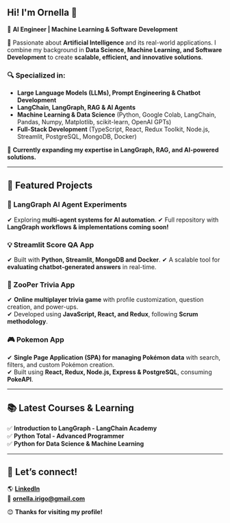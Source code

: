 ## Hi! I'm Ornella 👋  
🚀 **AI Engineer | Machine Learning & Software Development**  

🔹 Passionate about **Artificial Intelligence** and its real-world applications. I combine my background in **Data Science, Machine Learning, and Software Development** to create **scalable, efficient, and innovative solutions**.  

### 🔍 Specialized in:  
- **Large Language Models (LLMs), Prompt Engineering & Chatbot Development**  
- **LangChain, LangGraph, RAG & AI Agents**  
- **Machine Learning & Data Science** (Python, Google Colab, LangChain, Pandas, Numpy, Matplotlib, scikit-learn, OpenAI GPTs)  
- **Full-Stack Development** (TypeScript, React, Redux Toolkit, Node.js, Streamlit, PostgreSQL, MongoDB, Docker)  

🌱 **Currently expanding my expertise in LangGraph, RAG, and AI-powered solutions.**  

---

## 📌 Featured Projects  

### 🤖 LangGraph AI Agent Experiments  
✔ Exploring **multi-agent systems for AI automation**.
✔ Full repository with **LangGraph workflows & implementations coming soon!**  

### 💡 Streamlit Score QA App  
✔ Built with **Python, Streamlit, MongoDB and Docker**.
✔ A scalable tool for **evaluating chatbot-generated answers** in real-time.  

### 🚀 ZooPer Trivia App  
✔ **Online multiplayer trivia game** with profile customization, question creation, and power-ups.  
✔ Developed using **JavaScript, React, and Redux**, following **Scrum methodology**.  

### 🎮 Pokemon App  
✔ **Single Page Application (SPA) for managing Pokémon data** with search, filters, and custom Pokémon creation.  
✔ Built using **React, Redux, Node.js, Express & PostgreSQL**, consuming **PokeAPI**.  

---

## 📚 Latest Courses & Learning  
✅ **Introduction to LangGraph - LangChain Academy**  
✅ **Python Total - Advanced Programmer**  
✅ **Python for Data Science & Machine Learning**  

---

## 📩 Let’s connect!  
🌎 [**LinkedIn**](https://www.linkedin.com/in/ornella-irigo/)  
📧 **ornella.irigo@gmail.com**  

😊 **Thanks for visiting my profile!**  

